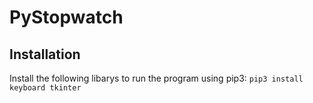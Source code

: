 # PyStopwatch

## Installation
Install the following libarys to run the program using pip3:
`pip3 install keyboard tkinter`

